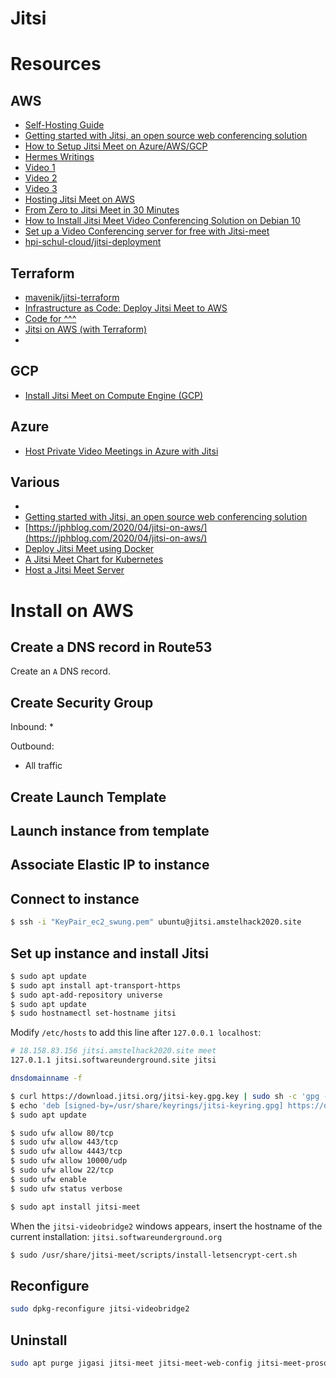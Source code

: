 # Jitsi

# Resources

## AWS
* [Self-Hosting Guide](https://jitsi.github.io/handbook/docs/devops-guide/devops-guide-start)
* [Getting started with Jitsi, an open source web conferencing solution](https://aws.amazon.com/blogs/opensource/getting-started-with-jitsi-an-open-source-web-conferencing-solution/#deploying-jitsi-on-aws-ecs)
* [How to Setup Jitsi Meet on Azure/AWS/GCP](https://cloudinfrastructureservices.co.uk/how-to-setup-jitsi-meet-on-azure-aws-gcp/)
* [Hermes Writings](https://www.hermeswritings.com/self-hosted-jitsi-server-with-authentication-on-aws/)
* [Video 1](https://www.youtube.com/watch?v=s3noHzzSDN8)
* [Video 2](https://www.youtube.com/watch?v=QZCX2gBln1s)
* [Video 3](https://www.youtube.com/watch?time_continue=1&v=Jj8a6ZRgehI&feature=emb_title)
* [Hosting Jitsi Meet on AWS](https://jphblog.com/2020/04/jitsi-on-aws/)
* [From Zero to Jitsi Meet in 30 Minutes](https://brainfood.xyz/post/20200323-jitsi/)
* [How to Install Jitsi Meet Video Conferencing Solution on Debian 10](https://www.howtoforge.com/how-to-install-jitsi-meet-video-conferencing-solution-on-debian-10/)
* [Set up a Video Conferencing server for free with Jitsi-meet](https://medium.com/@jerome.dechauveron/how-to-set-up-video-conferencing-with-jitsi-meet-9fa704e4f66f)
* [hpi-schul-cloud/jitsi-deployment](https://github.com/hpi-schul-cloud/jitsi-deployment)

## Terraform
* [mavenik/jitsi-terraform](https://github.com/mavenik/jitsi-terraform/tree/master/aws)
* [Infrastructure as Code: Deploy Jitsi Meet to AWS](https://avasdream.engineer/terraform-jitsi)
* [Code for ^^^](https://github.com/AvasDream/terraform_aws_jitsi_meet)
* [Jitsi on AWS (with Terraform)](https://napo.io/posts/jitsi-on-aws-with-terraform/)
* 

## GCP
* [Install Jitsi Meet on Compute Engine (GCP)](https://jochen.kirstaetter.name/install-jitsi-meet-on-gcp/)

## Azure
* [Host Private Video Meetings in Azure with Jitsi](https://build5nines.com/host-private-video-meetings-in-azure-with-jitsi/)

## Various
* [](https://github.com/spantaleev/matrix-docker-ansible-deploy)
* [Getting started with Jitsi, an open source web conferencing solution](https://aws.amazon.com/blogs/opensource/getting-started-with-jitsi-an-open-source-web-conferencing-solution/)
* [https://jphblog.com/2020/04/jitsi-on-aws/](https://jphblog.com/2020/04/jitsi-on-aws/)
* [Deploy Jitsi Meet using Docker](https://www.scaleway.com/en/docs/deploy-jitsi-meet-with-docker/)
* [A Jitsi Meet Chart for Kubernetes](https://github.com/taktakpeops/jitsi-meet-helm)
* [Host a Jitsi Meet Server](https://nerdonthestreet.com/wiki?find=Host+a+Jitsi+Meet+Server)

# Install on AWS

## Create a DNS record in Route53

Create an `A` DNS record.

## Create Security Group

Inbound:
*

Outbound:
* All traffic

## Create Launch Template


## Launch instance from template


## Associate Elastic IP to instance


## Connect to instance

```bash
$ ssh -i "KeyPair_ec2_swung.pem" ubuntu@jitsi.amstelhack2020.site
```

## Set up instance and install Jitsi

```bash
$ sudo apt update
$ sudo apt install apt-transport-https
$ sudo apt-add-repository universe
$ sudo apt update
$ sudo hostnamectl set-hostname jitsi
```

Modify `/etc/hosts` to add this line after `127.0.0.1 localhost`:
```bash
# 18.158.83.156 jitsi.amstelhack2020.site meet
127.0.1.1 jitsi.softwareunderground.site jitsi
```

```bash
dnsdomainname -f
```

```bash
$ curl https://download.jitsi.org/jitsi-key.gpg.key | sudo sh -c 'gpg --dearmor > /usr/share/keyrings/jitsi-keyring.gpg'
$ echo 'deb [signed-by=/usr/share/keyrings/jitsi-keyring.gpg] https://download.jitsi.org stable/' | sudo tee /etc/apt/sources.list.d/jitsi-stable.list > /dev/null
$ sudo apt update
```

```bash
$ sudo ufw allow 80/tcp
$ sudo ufw allow 443/tcp
$ sudo ufw allow 4443/tcp
$ sudo ufw allow 10000/udp
$ sudo ufw allow 22/tcp
$ sudo ufw enable
$ sudo ufw status verbose
```

```bash
$ sudo apt install jitsi-meet
```
When the `jitsi-videobridge2` windows appears,
insert the hostname of the current installation: `jitsi.softwareunderground.org`

```bash
$ sudo /usr/share/jitsi-meet/scripts/install-letsencrypt-cert.sh
```

## Reconfigure

```bash
sudo dpkg-reconfigure jitsi-videobridge2
```

## Uninstall
```bash
sudo apt purge jigasi jitsi-meet jitsi-meet-web-config jitsi-meet-prosody jitsi-meet-turnserver jitsi-meet-web jicofo jitsi-videobridge2
```


